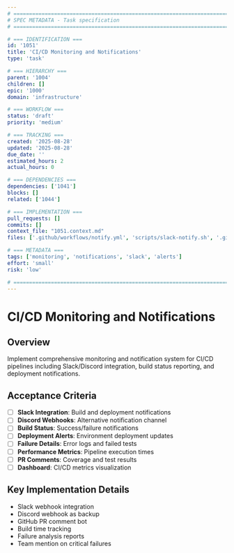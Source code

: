 ```yaml
---
# ============================================================================
# SPEC METADATA - Task specification
# ============================================================================

# === IDENTIFICATION ===
id: '1051'
title: 'CI/CD Monitoring and Notifications'
type: 'task'

# === HIERARCHY ===
parent: '1004'
children: []
epic: '1000'
domain: 'infrastructure'

# === WORKFLOW ===
status: 'draft'
priority: 'medium'

# === TRACKING ===
created: '2025-08-28'
updated: '2025-08-28'
due_date: ''
estimated_hours: 2
actual_hours: 0

# === DEPENDENCIES ===
dependencies: ['1041']
blocks: []
related: ['1044']

# === IMPLEMENTATION ===
pull_requests: []
commits: []
context_file: "1051.context.md"
files: ['.github/workflows/notify.yml', 'scripts/slack-notify.sh', '.github/actions/notifications/']

# === METADATA ===
tags: ['monitoring', 'notifications', 'slack', 'alerts']
effort: 'small'
risk: 'low'

# ============================================================================
---
```


# CI/CD Monitoring and Notifications

## Overview

Implement comprehensive monitoring and notification system for CI/CD pipelines including Slack/Discord integration, build status reporting, and deployment notifications.

## Acceptance Criteria

- [ ] **Slack Integration**: Build and deployment notifications
- [ ] **Discord Webhooks**: Alternative notification channel
- [ ] **Build Status**: Success/failure notifications
- [ ] **Deployment Alerts**: Environment deployment updates
- [ ] **Failure Details**: Error logs and failed tests
- [ ] **Performance Metrics**: Pipeline execution times
- [ ] **PR Comments**: Coverage and test results
- [ ] **Dashboard**: CI/CD metrics visualization

## Key Implementation Details

- Slack webhook integration
- Discord webhook as backup
- GitHub PR comment bot
- Build time tracking
- Failure analysis reports
- Team mention on critical failures
